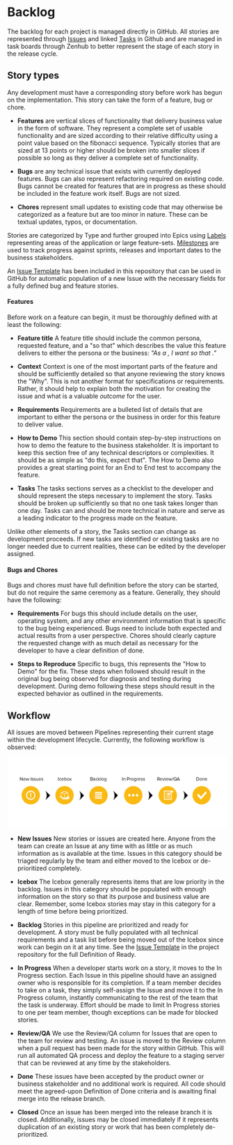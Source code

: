 Backlog
==

The backlog for each project is managed directly in GitHub. All stories are represented through [Issues](https://guides.github.com/features/issues/) and linked [Tasks](https://github.com/blog/1375-task-lists-in-gfm-issues-pulls-comments) in Github and are managed in task boards through Zenhub to better represent the stage of each story in the release cycle.

## Story types

Any development must have a corresponding story before work has begun on the implementation. This story can take the form of a feature, bug or chore.

* **Features** are vertical slices of functionality that delivery business value in the form of software. They represent a complete set of usable functionality and are sized according to their relative difficulty using a point value based on the fibonacci sequence. Typically stories that are sized at 13 points or higher should be broken into smaller slices if possible so long as they deliver a complete set of functionality.

* **Bugs** are any technical issue that exists with currently deployed features. Bugs can also represent refactoring required on existing code. Bugs cannot be created for features that are in progress as these should be included in the feature work itself. Bugs are not sized.

* **Chores** represent small updates to existing code that may otherwise be categorized as a feature but are too minor in nature. These can be textual updates, typos, or documentation.

Stories are categorized by Type and further grouped into Epics using [Labels](./LABELS.md) representing areas of the application or large feature-sets. [Milestones](https://help.github.com/articles/creating-and-editing-milestones-for-issues-and-pull-requests/) are used to track progress against sprints, releases and important dates to the business stakeholders.

An [Issue Template](../.github/ISSUE_TEMPLATE.md) has been included in this repository that can be used in GitHub for automatic population of a new Issue with the necessary fields for a fully defined bug and feature stories.

#### Features

Before work on a feature can begin, it must be thoroughly defined with at least the following:

* **Feature title** A feature title should include the common persona, requested feature, and a "so that" which describes the value this feature delivers to either the persona or the business: _"As a <user type>, I want <a goal> so that <benefit>."_

* **Context** Context is one of the most important parts of the feature and should be sufficiently detailed so that anyone reviewing the story knows the "Why". This is not another format for specifications or requirements. Rather, it should help to explain both the motivation for creating the issue and what is a valuable _outcome_ for the user.

* **Requirements** Requirements are a bulleted list of details that are important to either the persona or the business in order for this feature to deliver value.

* **How to Demo** This section should contain step-by-step instructions on how to demo the feature to the business stakeholder. It is important to keep this section free of any technical descriptors or complexities. It should be as simple as "do this, expect that". The How to Demo also provides a great starting point for an End to End test to accompany the feature.

* **Tasks** The tasks sections serves as a checklist to the developer and should represent the steps necessary to implement the story. Tasks should be broken up sufficiently so that no one task takes longer than one day. Tasks can and should be more technical in nature and serve as a leading indicator to the progress made on the feature.

Unlike other elements of a story, the Tasks section can change as development
proceeds. If new tasks are identified or existing tasks are no longer needed due
to current realities, these can be edited by the developer assigned.

#### Bugs and Chores

Bugs and chores must have full definition before the story can be started, but do not require the same ceremony as a feature. Generally, they should have the following:

* **Requirements** For bugs this should include details on the user, operating system, and any other environment information that is specific to the bug being experienced. Bugs need to include both expected and actual results from a user perspective. Chores should clearly capture the requested change with as much detail as necessary for the developer to have a clear definition of done.

* **Steps to Reproduce** Specific to bugs, this represents the "How to Demo" for the fix. These steps when followed should result in the original bug being observed for diagnosis and testing during development. During demo following these steps should result in the expected behavior as outlined in the requirements.

## Workflow

All issues are moved between Pipelines representing their current stage within the development lifecycle. Currently, the following workflow is observed:

![Pipelines](../images/pipeline-overview.jpg)

* **New Issues** New stories or issues are created here. Anyone from the team can create an Issue at any time with as little or as much information as is available at the time. Issues in this category should be triaged regularly by the team and either moved to the Icebox or de-prioritized completely.

* **Icebox** The Icebox generally represents items that are low priority in the backlog. Issues in this category should be populated with enough information on the story so that its purpose and business value are clear. Remember, some Icebox stories may stay in this category for a length of time before being prioritized.

* **Backlog** Stories in this pipeline are prioritized and ready for development. A story must be fully populated with all technical requirements and a task list before being moved out of the Icebox since work can begin on it at any time. See the [Issue Template](../.github/ISSUE_TEMPLATE.md) in the project repository for the full Definition of Ready.

* **In Progress** When a developer starts work on a story, it moves to the In Progress section. Each Issue in this pipeline should have an assigned owner who is responsible for its completion. If a team member decides to take on a task, they simply self-assign the Issue and move it to the In Progress column, instantly communicating to the rest of the team that the task is underway. Effort should be made to limit In Progress stories to one per team member, though exceptions can be made for blocked stories.

* **Review/QA** We use the Review/QA column for Issues that are open to the team for review and testing. An issue is moved to the Review column when a pull request has been made for the story within GitHub. This will run all automated QA process and deploy the feature to a staging server that can be reviewed at any time by the stakeholders.

* **Done** These issues have been accepted by the product owner or business stakeholder and no additional work is required. All code should meet the agreed-upon Definition of Done criteria and is awaiting final merge into the release branch.

* **Closed** Once an issue has been merged into the release branch it is closed. Additionally, issues may be closed immediately if it represents duplication of an existing story or work that has been completely de-prioritized.
